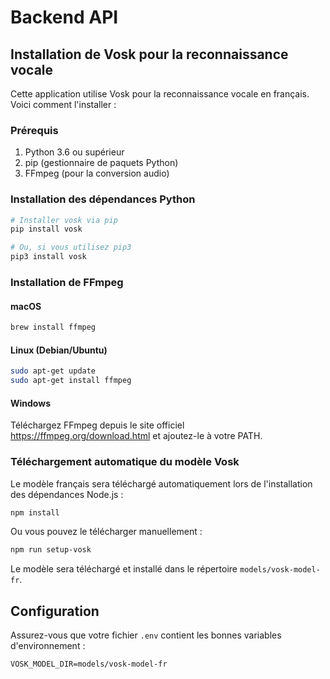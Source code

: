 # Backend API

## Installation de Vosk pour la reconnaissance vocale

Cette application utilise Vosk pour la reconnaissance vocale en français. Voici comment l'installer :

### Prérequis

1. Python 3.6 ou supérieur
2. pip (gestionnaire de paquets Python)
3. FFmpeg (pour la conversion audio)

### Installation des dépendances Python

```bash
# Installer vosk via pip
pip install vosk

# Ou, si vous utilisez pip3
pip3 install vosk
```

### Installation de FFmpeg

#### macOS
```bash
brew install ffmpeg
```

#### Linux (Debian/Ubuntu)
```bash
sudo apt-get update
sudo apt-get install ffmpeg
```

#### Windows
Téléchargez FFmpeg depuis le site officiel https://ffmpeg.org/download.html et ajoutez-le à votre PATH.

### Téléchargement automatique du modèle Vosk

Le modèle français sera téléchargé automatiquement lors de l'installation des dépendances Node.js :

```bash
npm install
```

Ou vous pouvez le télécharger manuellement :

```bash
npm run setup-vosk
```

Le modèle sera téléchargé et installé dans le répertoire `models/vosk-model-fr`.

## Configuration

Assurez-vous que votre fichier `.env` contient les bonnes variables d'environnement :

```
VOSK_MODEL_DIR=models/vosk-model-fr
``` 
